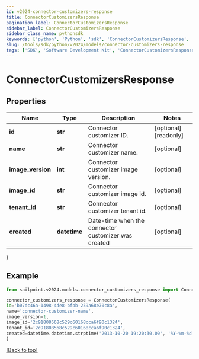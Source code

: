 ```yaml
---
id: v2024-connector-customizers-response
title: ConnectorCustomizersResponse
pagination_label: ConnectorCustomizersResponse
sidebar_label: ConnectorCustomizersResponse
sidebar_class_name: pythonsdk
keywords: ['python', 'Python', 'sdk', 'ConnectorCustomizersResponse', 'V2024ConnectorCustomizersResponse'] 
slug: /tools/sdk/python/v2024/models/connector-customizers-response
tags: ['SDK', 'Software Development Kit', 'ConnectorCustomizersResponse', 'V2024ConnectorCustomizersResponse']
---
```


# ConnectorCustomizersResponse


## Properties

Name | Type | Description | Notes
------------ | ------------- | ------------- | -------------
**id** | **str** | Connector customizer ID. | [optional] [readonly] 
**name** | **str** | Connector customizer name. | [optional] 
**image_version** | **int** | Connector customizer image version. | [optional] 
**image_id** | **str** | Connector customizer image id. | [optional] 
**tenant_id** | **str** | Connector customizer tenant id. | [optional] 
**created** | **datetime** | Date-time when the connector customizer was created | [optional] 
}

## Example

```python
from sailpoint.v2024.models.connector_customizers_response import ConnectorCustomizersResponse

connector_customizers_response = ConnectorCustomizersResponse(
id='b07dc46a-1498-4de8-bfbb-259a68e70c8a',
name='connector-customizer-name',
image_version=1,
image_id='2c91808568c529c60168cca6f90c1324',
tenant_id='2c91808568c529c60168cca6f90c1324',
created=datetime.datetime.strptime('2013-10-20 19:20:30.00', '%Y-%m-%d %H:%M:%S.%f')
)

```
[[Back to top]](#) 

